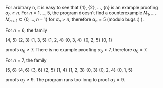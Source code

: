 For arbitrary n, it is easy to see that
	{1}, {2}, ..., {n}
is an example proofing $\alpha_n \geq n$.
For $n = 1, \dots, 5$, the program doesn't find a counterexample $M_1, \dots, M_{n+1} \subseteq \{0, \dots, n -1\}$ for $\alpha_n > n$, therefore $\alpha_n = 5$ (modulo bugs :) ).

For $n = 6$, the family

  {4, 5}
  {2, 3}
  {1, 3, 5}
  {1, 2, 4}
  {0, 3, 4}
  {0, 2, 5}
  {0, 1}

proofs $\alpha_6 \geq 7$. There is no example proofing $\alpha_6 > 7$, therefore $\alpha_6 = 7$.

For $n = 7$, the family

  {5, 6}
  {4, 6}
  {3, 6}
  {2, 5}
  {1, 4}
  {1, 2, 3}
  {0, 3}
  {0, 2, 4}
  {0, 1, 5}

proofs $\alpha_7 \geq 9$. The program runs too long to proof $\alpha_7 = 9$. 
